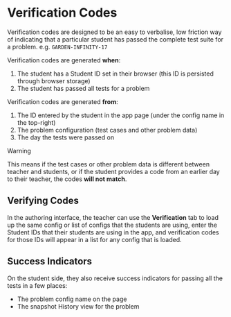 # Verification Codes

Verification codes are designed to be an easy to verbalise, low friction way
of indicating that a particular student has passed the complete test suite
for a problem. e.g. `GARDEN-INFINITY-17`

Verification codes are generated **when**:
1. The student has a Student ID set in their browser (this ID is persisted through browser storage)
2. The student has passed all tests for a problem

Verification codes are generated **from**:
1. The ID entered by the student in the app page (under the config name in the top-right)
2. The problem configuration (test cases and other problem data)
3. The day the tests were passed on

> [!WARNING]
> This means if the test cases or other problem data is different between teacher and students,
> or if the student provides a code from an earlier day to their teacher, the codes **will not match**.

## Verifying Codes

In the authoring interface, the teacher can use the **Verification** tab to load up the same
config or list of configs that the students are using, enter the Student IDs that their students
are using in the app, and verification codes for those IDs will appear in a list for any config
that is loaded.

## Success Indicators

On the student side, they also receive success indicators for passing all the tests in a few places:
- The problem config name on the page
- The snapshot History view for the problem